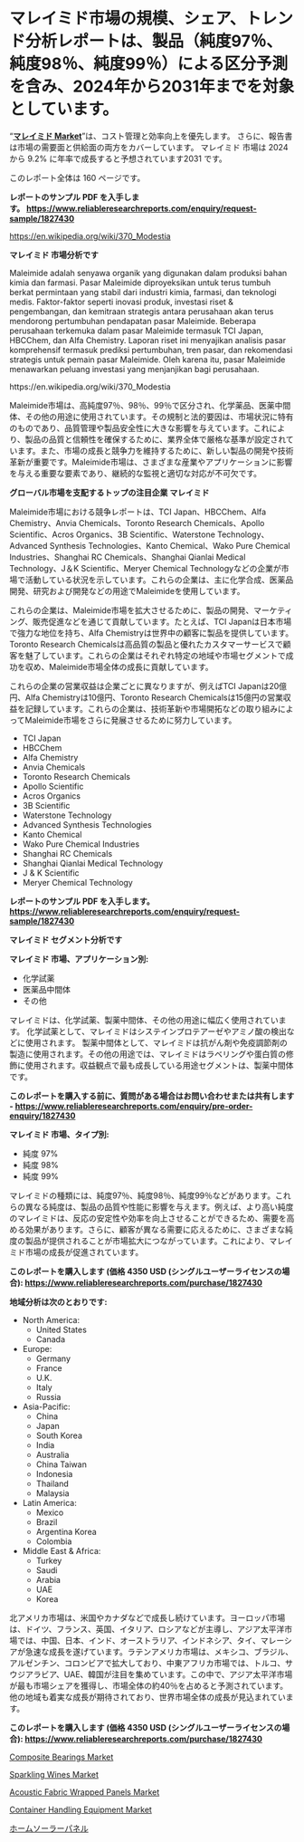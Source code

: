 <p><h1>マレイミド市場の規模、シェア、トレンド分析レポートは、製品（純度97％、純度98％、純度99％）による区分予測を含み、2024年から2031年までを対象としています。</h1></p><p>&ldquo;<strong><a href="https://www.reliableresearchreports.com/maleimide-r1827430">マレイミド Market</a></strong>&rdquo;は、コスト管理と効率向上を優先します。 さらに、報告書は市場の需要面と供給面の両方をカバーしています。 マレイミド 市場は 2024 から 9.2% に年率で成長すると予想されています2031 です。</p>
<p>このレポート全体は 160 ページです。</p>
<p><strong>レポートのサンプル PDF を入手します。&nbsp;<a href="https://www.reliableresearchreports.com/enquiry/request-sample/1827430">https://www.reliableresearchreports.com/enquiry/request-sample/1827430</a></strong></p>
<p><a href="https://en.wikipedia.org/wiki/370_Modestia">https://en.wikipedia.org/wiki/370_Modestia</a></p>
<p><strong>マレイミド 市場分析です</strong></p>
<p><p>Maleimide adalah senyawa organik yang digunakan dalam produksi bahan kimia dan farmasi. Pasar Maleimide diproyeksikan untuk terus tumbuh berkat permintaan yang stabil dari industri kimia, farmasi, dan teknologi medis. Faktor-faktor seperti inovasi produk, investasi riset & pengembangan, dan kemitraan strategis antara perusahaan akan terus mendorong pertumbuhan pendapatan pasar Maleimide. Beberapa perusahaan terkemuka dalam pasar Maleimide termasuk TCI Japan, HBCChem, dan Alfa Chemistry. Laporan riset ini menyajikan analisis pasar komprehensif termasuk prediksi pertumbuhan, tren pasar, dan rekomendasi strategis untuk pemain pasar Maleimide. Oleh karena itu, pasar Maleimide menawarkan peluang investasi yang menjanjikan bagi perusahaan.</p></p>
<p>https://en.wikipedia.org/wiki/370_Modestia</p>
<p><p>Maleimide市場は、高純度97％、98％、99％で区分され、化学薬品、医薬中間体、その他の用途に使用されています。その規制と法的要因は、市場状況に特有のものであり、品質管理や製品安全性に大きな影響を与えています。これにより、製品の品質と信頼性を確保するために、業界全体で厳格な基準が設定されています。また、市場の成長と競争力を維持するために、新しい製品の開発や技術革新が重要です。Maleimide市場は、さまざまな産業やアプリケーションに影響を与える重要な要素であり、継続的な監視と適切な対応が不可欠です。</p></p>
<p><strong>グローバル市場を支配するトップの注目企業 マレイミド</strong></p>
<p><p>Maleimide市場における競争レポートは、TCI Japan、HBCChem、Alfa Chemistry、Anvia Chemicals、Toronto Research Chemicals、Apollo Scientific、Acros Organics、3B Scientific、Waterstone Technology、Advanced Synthesis Technologies、Kanto Chemical、Wako Pure Chemical Industries、Shanghai RC Chemicals、Shanghai Qianlai Medical Technology、J＆K Scientific、Meryer Chemical Technologyなどの企業が市場で活動している状況を示しています。これらの企業は、主に化学合成、医薬品開発、研究および開発などの用途でMaleimideを使用しています。</p><p>これらの企業は、Maleimide市場を拡大させるために、製品の開発、マーケティング、販売促進などを通じて貢献しています。たとえば、TCI Japanは日本市場で強力な地位を持ち、Alfa Chemistryは世界中の顧客に製品を提供しています。Toronto Research Chemicalsは高品質の製品と優れたカスタマーサービスで顧客を魅了しています。これらの企業はそれぞれ特定の地域や市場セグメントで成功を収め、Maleimide市場全体の成長に貢献しています。</p><p>これらの企業の営業収益は企業ごとに異なりますが、例えばTCI Japanは20億円、Alfa Chemistryは10億円、Toronto Research Chemicalsは15億円の営業収益を記録しています。これらの企業は、技術革新や市場開拓などの取り組みによってMaleimide市場をさらに発展させるために努力しています。</p></p>
<p><ul><li>TCI Japan</li><li>HBCChem</li><li>Alfa Chemistry</li><li>Anvia Chemicals</li><li>Toronto Research Chemicals</li><li>Apollo Scientific</li><li>Acros Organics</li><li>3B Scientific</li><li>Waterstone Technology</li><li>Advanced Synthesis Technologies</li><li>Kanto Chemical</li><li>Wako Pure Chemical Industries</li><li>Shanghai RC Chemicals</li><li>Shanghai Qianlai Medical Technology</li><li>J & K Scientific</li><li>Meryer Chemical Technology</li></ul></p>
<p><strong>レポートのサンプル PDF を入手します。 <a href="https://www.reliableresearchreports.com/enquiry/request-sample/1827430">https://www.reliableresearchreports.com/enquiry/request-sample/1827430</a></strong></p>
<p><strong>マレイミド セグメント分析です</strong></p>
<p><strong>マレイミド 市場、アプリケーション別:</strong></p>
<p><ul><li>化学試薬</li><li>医薬品中間体</li><li>その他</li></ul></p>
<p><p>マレイミドは、化学試薬、製薬中間体、その他の用途に幅広く使用されています。 化学試薬として、マレイミドはシステインプロテアーゼやアミノ酸の検出などに使用されます。 製薬中間体として、マレイミドは抗がん剤や免疫調節剤の製造に使用されます。その他の用途では、マレイミドはラベリングや蛋白質の修飾に使用されます。収益観点で最も成長している用途セグメントは、製薬中間体です。</p></p>
<p><strong>このレポートを購入する前に、質問がある場合はお問い合わせまたは共有します - <a href="https://www.reliableresearchreports.com/enquiry/pre-order-enquiry/1827430">https://www.reliableresearchreports.com/enquiry/pre-order-enquiry/1827430</a></strong></p>
<p><strong>マレイミド 市場、タイプ別:</strong></p>
<p><ul><li>純度 97%</li><li>純度 98%</li><li>純度 99%</li></ul></p>
<p><p>マレイミドの種類には、純度97％、純度98％、純度99％などがあります。これらの異なる純度は、製品の品質や性能に影響を与えます。例えば、より高い純度のマレイミドは、反応の安定性や効率を向上させることができるため、需要を高める効果があります。さらに、顧客が異なる需要に応えるために、さまざまな純度の製品が提供されることが市場拡大につながっています。これにより、マレイミド市場の成長が促進されています。</p></p>
<p><strong>このレポートを購入します (価格 4350 USD (シングルユーザーライセンスの場合): <a href="https://www.reliableresearchreports.com/purchase/1827430">https://www.reliableresearchreports.com/purchase/1827430</a></strong></p>
<p><strong>地域分析は次のとおりです:</strong></p>
<p><ul>
    <li>
        North America:
        <ul>
            <li>United States</li>
            <li>Canada</li>
        </ul>
    </li>
    <li>
        Europe:
        <ul>
            <li>Germany</li>
            <li>France</li>
            <li>U.K.</li>
            <li>Italy</li>
            <li>Russia</li>
        </ul>
    </li>
    <li>
        Asia-Pacific:
        <ul>
            <li>China</li>
            <li>Japan</li>
            <li>South Korea</li>
            <li>India</li>
            <li>Australia</li>
            <li>China Taiwan</li>
            <li>Indonesia</li>
            <li>Thailand</li>
            <li>Malaysia</li>
        </ul>
    </li>
    <li>
        Latin America:
        <ul>
            <li>Mexico</li>
            <li>Brazil</li>
            <li>Argentina Korea</li>
            <li>Colombia</li>
        </ul>
    </li>
    <li>
        Middle East & Africa:
        <ul>
            <li>Turkey</li>
            <li>Saudi</li>
            <li>Arabia</li>
            <li>UAE</li>
            <li>Korea</li>
        </ul>
    </li>
    </ul></p>
<p><p>北アメリカ市場は、米国やカナダなどで成長し続けています。ヨーロッパ市場は、ドイツ、フランス、英国、イタリア、ロシアなどが主導し、アジア太平洋市場では、中国、日本、インド、オーストラリア、インドネシア、タイ、マレーシアが急速な成長を遂げています。ラテンアメリカ市場は、メキシコ、ブラジル、アルゼンチン、コロンビアで拡大しており、中東アフリカ市場では、トルコ、サウジアラビア、UAE、韓国が注目を集めています。この中で、アジア太平洋市場が最も市場シェアを獲得し、市場全体の約40％を占めると予測されています。他の地域も着実な成長が期待されており、世界市場全体の成長が見込まれています。</p></p>
<p><strong>このレポートを購入します (価格 4350 USD (シングルユーザーライセンスの場合): <a href="https://www.reliableresearchreports.com/purchase/1827430">https://www.reliableresearchreports.com/purchase/1827430</a></strong></p>
<p><p><a href="https://medium.com/@codystark63/composite-bearings-market-a-global-and-regional-analysis-focus-on-region-country-level-e2a2aea80179">Composite Bearings Market</a></p><p><a href="https://www.linkedin.com/pulse/global-sparkling-wines-market-product-type-application-region-blrjf?trackingId=HQeepfQBeMGUa8qgnzEvkA%3D%3D">Sparkling Wines Market</a></p><p><a href="https://www.linkedin.com/pulse/global-acoustic-fabric-wrapped-panels-market-size-share-analysis-39mxf?trackingId=%2FM64a8Inh7ZRR0Pmr9Z%2BUQ%3D%3D">Acoustic Fabric Wrapped Panels Market</a></p><p><a href="https://medium.com/@diegomoen/container-handling-equipment-market-size-is-growing-at-cagr-of-6-1-bbd8605e5395">Container Handling Equipment Market</a></p><p><a href="https://medium.com/@alyle7648/%E3%83%9B%E3%83%BC%E3%83%A0%E3%82%BD%E3%83%BC%E3%83%A9%E3%83%BC%E3%83%91%E3%83%8D%E3%83%AB%E5%B8%82%E5%A0%B4%E3%81%AE%E6%88%90%E9%95%B7%E8%A6%8B%E9%80%9A%E3%81%97%E3%81%AF-2024%E5%B9%B4%E3%81%8B%E3%82%892031%E5%B9%B4%E3%81%BE%E3%81%A7%E3%81%A7-%E5%B8%82%E5%A0%B4%E3%81%AE%E3%83%88%E3%83%AC%E3%83%B3%E3%83%89%E5%88%86%E6%9E%90%E3%81%AB%E3%82%88%E3%82%8B%E5%BF%9C%E7%94%A8-%E5%9C%B0%E5%9F%9F%E3%81%AE%E8%A6%8B%E9%80%9A%E3%81%97-%E5%8F%8E%E7%9B%8A%E3%81%AB%E9%96%A2%E3%81%99%E3%82%8B%E4%BA%88%E6%B8%AC%E3%81%A7-%E5%B8%82%E5%A0%B4%E3%81%AF%E5%B9%B4%E7%8E%876-9-%E3%81%A7%E6%8E%A8%E7%A7%BB%E3%81%97%E3%81%A6%E3%81%84%E3%81%BE%E3%81%99-e56c30aa4069">ホームソーラーパネル</a></p></p>